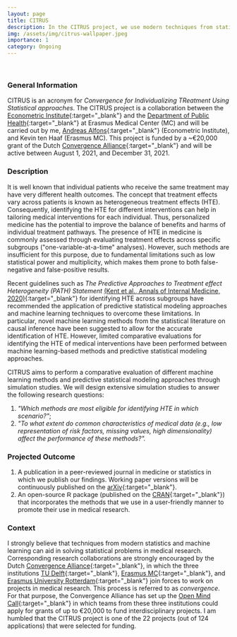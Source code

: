 ```yaml
---
layout: page
title: CITRUS
description: In the CITRUS project, we use modern techniques from statistics and machine learning to identify treatment effect heterogeneity in cancer research.
img: /assets/img/citrus-wallpaper.jpeg
importance: 1
category: Ongoing
---
```


<div class="row">
    <div class="col-sm mt-3 mt-md-0">
        <img class="img-fluid rounded z-depth-1" src="{{ '/assets/img/citrus-wallpaper.jpeg' | relative_url }}" alt="" title="example image"/>
    </div>
</div>

<br>

### General Information
CITRUS is an acronym for <em>Convergence for Individualizing TReatment Using Statistical approaches</em>. The CITRUS project is a collaboration between the [Econometric Institute](https://www.eur.nl/en/ese/department-econometrics){:target="_blank"} and the [Department of Public Health](https://www.publichealthrotterdam.com/){:target="_blank"} at Erasmus Medical Center (MC) and will be carried out by me, [Andreas Alfons](https://personal.eur.nl/alfons/){:target="_blank"} (Econometric Institute), and Kevin ten Haaf (Erasmus MC). This project is funded by a ~€20,000 grant of the Dutch [Convergence Alliance](https://convergencealliance.nl/){:target="_blank"} and will be active between August 1, 2021, and December 31, 2021.

### Description
It is well known that individual patients who receive the same treatment may have very different health outcomes. The concept that treatment effects vary across patients is known as heterogeneous treatment effects (HTE). Consequently, identifying the HTE for different interventions can help in tailoring medical interventions for each individual. Thus, personalized medicine has the potential to improve the balance of benefits and harms of individual treatment pathways. The presence of HTE in medicine is commonly assessed through evaluating treatment effects across specific subgroups ("one-variable-at-a-time" analyses). However, such methods are insufficient for this purpose, due to fundamental limitations such as low statistical power and multiplicity, which makes them prone to both false-negative and false-positive results.

Recent guidelines such as <em>The Predictive Approaches to Treatment effect Heterogeneity (PATH) Statement </em> [(Kent et al., Annals of Internal Medicine, 2020)](https://www.acpjournals.org/doi/full/10.7326/M18-3667){:target="_blank"} for identifying HTE across subgroups have recommended the application of predictive statistical modeling approaches and machine learning techniques to overcome these limitations. In particular, novel machine learning methods from the statistical literature on causal inference have been suggested to allow for the accurate identification of HTE. However, limited comparative evaluations for identifying the HTE of medical interventions have been performed between machine learning-based methods and predictive statistical modeling approaches.

CITRUS aims to perform a comparative evaluation of different machine learning methods and predictive statistical modeling approaches through simulation studies. We will design extensive simulation studies to answer the following research questions:

1. <em>"Which methods are most eligible for identifying HTE in which scenario?"</em>;
2. <em>"To what extent do common characteristics of medical data (e.g., low representation of risk factors, missing values, high dimensionality) affect the performance of these methods?".</em>


### Projected Outcome
1. A publication in a peer-reviewed journal in medicine or statistics in which we publish our findings. Working paper versions will be continuously published on the [arXiv](https://arxiv.org/){:target="_blank"}.
2. An open-source <span style="font-family:sans-serif;">R</span> package (published on the [CRAN](https://cran.r-project.org/){:target="_blank"}) that incorporates the methods that we use in a user-friendly manner to promote their use in medical research.

### Context
I strongly believe that techniques from modern statistics and machine learning can aid in solving statistical problems in medical research. Corresponding research collaborations are strongly encouraged by the Dutch [Convergence Alliance](https://convergencealliance.nl/){:target="_blank"}, in which the three institutions [TU Delft](https://www.tudelft.nl/en/){:target="_blank"}, [Erasmus MC](https://www.erasmusmc.nl/en){:target="_blank"}, and [Erasmus University Rotterdam](https://www.eur.nl/en){:target="_blank"} join forces to work on projects in medical research. This process is referred to as <em>convergence</em>. For that purpose, the Convergence Alliance has set up the [Open Mind Call](https://www.tudelft.nl/evenementen/2021/tbm/open-mind-call-2021-health-and-technology){:target="_blank"} in which teams from these three institutions could apply for grants of up to €20,000 to fund interdisciplinary projects. I am humbled that the CITRUS project is one of the 22  projects (out of 124 applications) that were selected for funding.

